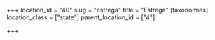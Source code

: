 +++
location_id = "40"
slug = "estrega"
title = "Estrega"
[taxonomies]
location_class = ["state"]
parent_location_id = ["4"]

+++


